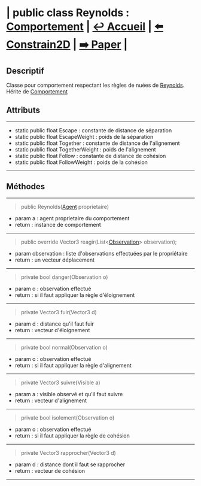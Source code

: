 # **| public class Reynolds :** [**Comportement**](../Base/Comportement.md) **|** [**↩️ Accueil**](../../../doc.md) **|** [**⬅️ Constrain2D**](../Contrainte/Constrain2D.md) **|** [**➡️ Paper**](./Paper.md) **|**

## **Descriptif**

Classe pour comportement respectant les règles de nuées de [Reynolds](../../../../../media/reynolds.pdf). Hérite de [Comportement](../Base/Comportement.md)


## **Attributs**

---

* static public float Escape  : constante de distance de séparation
* static public float EscapeWeight : poids de la séparation
* static public float Together  : constante de distance de l'alignement 
* static public float TogetherWeight : poids de l'alignement
* static public float Follow  : constante de distance de cohésion
* static public float FollowWeight : poids de la cohésion

---

## **Méthodes**

---

> public Reynolds([Agent](../../Agent.md) proprietaire)

* param a : agent proprietaire du comportement
* return : instance de comportement

---

> public override Vector3 reagir(List<[Observation](../../Vision/Observation.md)> observation);

* param observation : liste d'observations effectuées par le propriétaire
* return : un vecteur déplacement 

---
    
> private bool danger(Observation o)

* param o : observation effectué
* return : si il faut appliquer la règle d'éloignement

---

> private Vector3 fuir(Vector3 d)

* param d : distance qu'il faut fuir
* return : vecteur d'éloignement

---

> private bool normal(Observation o)

* param o : observation effectué
* return : si il faut appliquer la règle d'alignement

---

> private Vector3 suivre(Visible a)

* param a : visible observé et qu'il faut suivre
* return : vecteur d'alignement

---

> private bool isolement(Observation o)

* param o : observation effectué
* return : si il faut appliquer la règle de cohésion

---

> private Vector3 rapprocher(Vector3 d)

* param d : distance dont il faut se rapprocher
* return : vecteur de cohésion

---
